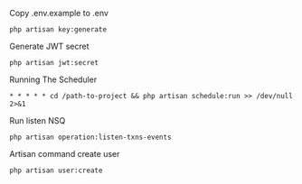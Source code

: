 Copy .env.example to .env

`php artisan key:generate`

Generate JWT secret

`php artisan jwt:secret`

Running The Scheduler

`* * * * * cd /path-to-project && php artisan schedule:run >> /dev/null 2>&1`

Run listen NSQ

`php artisan operation:listen-txns-events`

Artisan command create user

`php artisan user:create`

